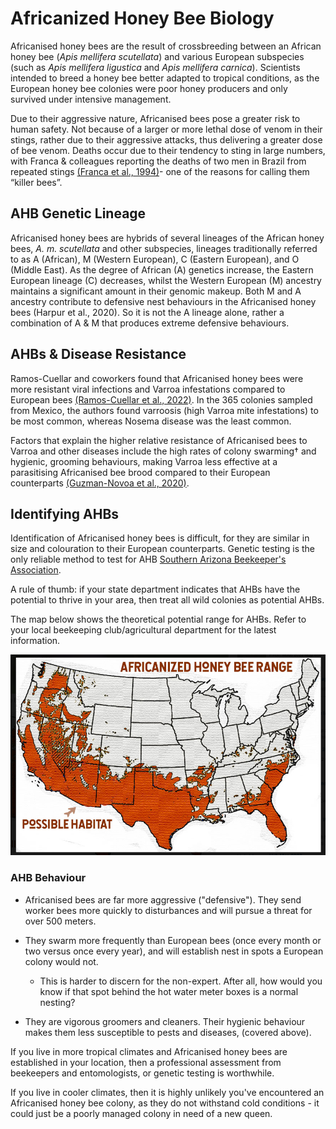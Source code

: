 # Africanized Honey Bee Biology
Africanised honey bees are the result of crossbreeding between an African honey bee (*Apis mellifera scutellata*) and various European subspecies (such as *Apis mellifera ligustica* and *Apis mellifera carnica*). Scientists intended to breed a honey bee better adapted to tropical conditions, as the European honey bee colonies were poor honey producers and only survived under intensive management.

Due to their aggressive nature, Africanised bees pose a greater risk to human safety. Not because of a larger or more lethal dose of venom in their stings, rather due to their aggressive attacks, thus delivering a greater dose of bee venom. Deaths occur due to their tendency to sting in large numbers, with Franca & colleagues reporting the deaths of two men in Brazil from repeated stings [(Franca et al., 1994)](https://pubmed.ncbi.nlm.nih.gov/7938407/)- one of the reasons for calling them “killer bees”.

## AHB Genetic Lineage

Africanised honey bees are hybrids of several lineages of the African honey bees, *A. m. scutellata* and other subspecies, lineages traditionally referred to as A (African), M (Western European), C (Eastern European), and O (Middle East). As the degree of African (A) genetics increase, the Eastern European lineage (C) decreases, whilst the Western European (M) ancestry maintains a significant amount in their genomic makeup. Both M and A ancestry contribute to defensive nest behaviours in the Africanised honey bees (Harpur et al., 2020). So it is not the A lineage alone, rather a combination of A & M that produces extreme defensive behaviours.

## AHBs & Disease Resistance 
Ramos-Cuellar and coworkers found that Africanised honey bees were more resistant viral infections and Varroa infestations compared to European bees [(Ramos-Cuellar et al., 2022)](https://www.ncbi.nlm.nih.gov/pmc/articles/PMC9320602/). In the 365 colonies sampled from Mexico, the authors found varroosis (high Varroa mite infestations) to be most common, whereas Nosema disease was the least common.

Factors that explain the higher relative resistance of Africanised bees to Varroa and other diseases include the high rates of colony swarming† and hygienic, grooming behaviours, making Varroa less effective at a parasitising Africanised bee brood compared to their European counterparts [(Guzman-Novoa et al., 2020)](https://www.frontiersin.org/articles/10.3389/fevo.2020.608091/full).


## Identifying AHBs
Identification of Africanised honey bees is difficult, for they are similar in size and colouration to their European counterparts. Genetic testing is the only reliable method to test for AHB [Southern Arizona Beekeeper's Association](https://www.southernazbeekeepers.org/honey-bee-safety-and-africanization). 

A rule of thumb: if your state department indicates that AHBs have the potential to thrive in your area, then treat all wild colonies as potential AHBs. 

The map below shows the theoretical potential range for AHBs. Refer to your local beekeeping club/agricultural department for the latest information.

![Potential range of AHBs](/images/ahb_map.png)

### AHB Behaviour
- Africanised bees are far more aggressive ("defensive"). They send worker bees more quickly to disturbances and will pursue a threat for over 500 meters.

- They swarm more frequently than European bees (once every month or two versus once every year), and will establish nest in spots a European colony would not.

    - This is harder to discern for the non-expert. After all, how would you know if that spot behind the hot water meter boxes is a normal nesting?

- They are vigorous groomers and cleaners. Their hygienic behaviour makes them less susceptible to pests and diseases, (covered above).

If you live in more tropical climates and Africanised honey bees are established in your location, then a professional assessment from beekeepers and entomologists, or genetic testing is worthwhile.

If you live in cooler climates, then it is highly unlikely you've encountered an Africanised honey bee colony, as they do not withstand cold conditions - it could just be a poorly managed colony in need of a new queen.
